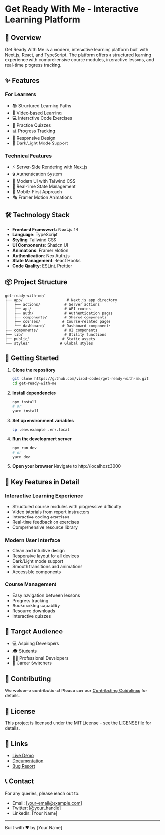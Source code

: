 # Get Ready With Me - Interactive Learning Platform

## 🚀 Overview

Get Ready With Me is a modern, interactive learning platform built with Next.js, React, and TypeScript. The platform offers a structured learning experience with comprehensive course modules, interactive lessons, and real-time progress tracking.

## ✨ Features

### For Learners
- 📚 Structured Learning Paths
- 🎥 Video-based Learning
- 💻 Interactive Code Exercises
- 📝 Practice Quizzes
- 📊 Progress Tracking
- 📱 Responsive Design
- 🌙 Dark/Light Mode Support

### Technical Features
- ⚡ Server-Side Rendering with Next.js
- 🔒 Authentication System
- 🎨 Modern UI with Tailwind CSS
- 🔄 Real-time State Management
- 📱 Mobile-First Approach
- 🎭 Framer Motion Animations

## 🛠️ Technology Stack

- **Frontend Framework**: Next.js 14
- **Language**: TypeScript
- **Styling**: Tailwind CSS
- **UI Components**: Shadcn UI
- **Animations**: Framer Motion
- **Authentication**: NextAuth.js
- **State Management**: React Hooks
- **Code Quality**: ESLint, Prettier

## 📦 Project Structure

```
get-ready-with-me/
├── app/                    # Next.js app directory
│   ├── actions/           # Server actions
│   ├── api/               # API routes
│   ├── auth/              # Authentication pages
│   ├── components/        # Shared components
│   ├── courses/          # Course-related pages
│   └── dashboard/        # Dashboard components
├── components/            # UI components
├── lib/                   # Utility functions
├── public/               # Static assets
└── styles/              # Global styles
```

## 🚀 Getting Started

1. **Clone the repository**
   ```bash
   git clone https://github.com/vinod-codes/get-ready-with-me.git
   cd get-ready-with-me
   ```

2. **Install dependencies**
   ```bash
   npm install
   # or
   yarn install
   ```

3. **Set up environment variables**
   ```bash
   cp .env.example .env.local
   ```

4. **Run the development server**
   ```bash
   npm run dev
   # or
   yarn dev
   ```

5. **Open your browser**
   Navigate to http://localhost:3000

## 🎯 Key Features in Detail

### Interactive Learning Experience
- Structured course modules with progressive difficulty
- Video tutorials from expert instructors
- Interactive coding exercises
- Real-time feedback on exercises
- Comprehensive resource library

### Modern User Interface
- Clean and intuitive design
- Responsive layout for all devices
- Dark/Light mode support
- Smooth transitions and animations
- Accessible components

### Course Management
- Easy navigation between lessons
- Progress tracking
- Bookmarking capability
- Resource downloads
- Interactive quizzes

## 👥 Target Audience

- 💻 Aspiring Developers
- 🎓 Students
- 👨‍💻 Professional Developers
- 🔄 Career Switchers

## 🤝 Contributing

We welcome contributions! Please see our [Contributing Guidelines](CONTRIBUTING.md) for details.

## 📄 License

This project is licensed under the MIT License - see the [LICENSE](LICENSE) file for details.

## 🔗 Links

- [Live Demo](https://get-ready-with-me.vercel.app)
- [Documentation](https://docs.get-ready-with-me.com)
- [Bug Report](https://github.com/vinod-codes/get-ready-with-me/issues)

## 📞 Contact

For any queries, please reach out to:
- Email: [your-email@example.com]
- Twitter: [@your_handle]
- LinkedIn: [Your Name]

---

Built with ❤️ by [Your Name] 